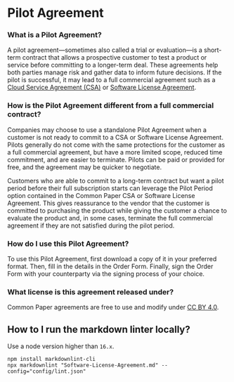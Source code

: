 # Pilot Agreement

### What is a Pilot Agreement?
A pilot agreement—sometimes also called a trial or evaluation—is a short-term contract that allows a prospective customer to test a product or service before committing to a longer-term deal. These agreements help both parties manage risk and gather data to inform future decisions. If the pilot is successful, it may lead to a full commercial agreement such as a [Cloud Service Agreement (CSA)](https://github.com/CommonPaper/CSA) or [Software License Agreement](https://github.com/CommonPaper/Software-License-Agreement).

### How is the Pilot Agreement different from a full commercial contract?
Companies may choose to use a standalone Pilot Agreement when a customer is not ready to commit to a CSA or Software License Agreement. Pilots generally do not come with the same protections for the customer as a full commercial agreement, but have a more limited scope, reduced time commitment, and are easier to terminate. Pilots can be paid or provided for free, and the agreement may be quicker to negotiate.

Customers who are able to commit to a long-term contract but want a pilot period before their full subscription starts can leverage the Pilot Period option contained in the Common Paper CSA or Software License Agreement. This gives reassurance to the vendor that the customer is committed to purchasing the product while giving the customer a chance to evaluate the product and, in some cases, terminate the full commercial agreement if they are not satisfied during the pilot period.

### How do I use this  Pilot Agreement?
To use this Pilot Agreement, first download a copy of it in your preferred format. Then, fill in the details in the Order Form. Finally, sign the Order Form with your counterparty via the signing process of your choice.

### What license is this agreement released under?
Common Paper agreements are free to use and modify under [CC BY 4.0](https://creativecommons.org/licenses/by/4.0/).

## How to I run the markdown linter locally?

Use a node version higher than `16.x`.

```console
npm install markdownlint-cli
npx markdownlint "Software-License-Agreement.md" --config="config/lint.json"
```
